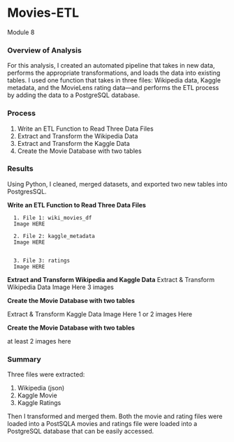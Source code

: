 # Movies-ETL
Module 8

### Overview of Analysis
For this analysis, I created an automated pipeline that takes in new data, performs the appropriate transformations, and loads the data into existing tables. I used one function that takes in three files: Wikipedia data, Kaggle metadata, and the MovieLens rating data—and performs the ETL process by adding the data to a PostgreSQL database.

### Process

  1. Write an ETL Function to Read Three Data Files
  2. Extract and Transform the Wikipedia Data
  3. Extract and Transform the Kaggle Data
  4. Create the Movie Database with two tables

### Results
Using Python, I cleaned, merged datasets, and exported two new tables into PostgresSQL. 

**Write an ETL Function to Read Three Data Files**

      1. File 1: wiki_movies_df
      Image HERE
      
      2. File 2: kaggle_metadata
      Image HERE
      
      
      3. File 3: ratings
      Image HERE


**Extract and Transform Wikipedia and Kaggle Data**
Extract & Transform Wikipedia Data Image Here
3 images


 **Create the Movie Database with two tables**
 
 Extract & Transform Kaggle Data Image Here
 1 or 2 images Here
 
 
  **Create the Movie Database with two tables**

at least 2 images here
 
 ### Summary

Three files were extracted:
  1. Wikipedia (json)
  2. Kaggle Movie 
  3. Kaggle Ratings
  
Then I transformed and merged them. Both the movie and rating files were loaded into a PostSQLA movies and ratings file were loaded into a PostgreSQL database that can be easily accessed.

